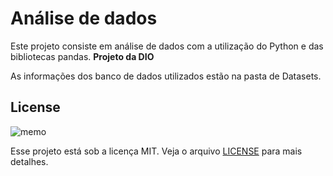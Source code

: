 # Análise de dados 

Este projeto consiste em análise de dados com a utilização do Python e das bibliotecas pandas. **Projeto da DIO**

As informações dos banco de dados utilizados estão na pasta de Datasets.

## License
![memo](https://github.githubassets.com/images/icons/emoji/unicode/1f4dd.png)  

Esse projeto está sob a licença MIT. Veja o arquivo  [LICENSE](https://github.com/crisgit/analise-dados/blob/main/LICENSE)  para mais detalhes.